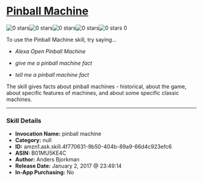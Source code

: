 # [Pinball Machine](http://alexa.amazon.com/#skills/amzn1.ask.skill.4f770631-9b50-404b-89a9-66d4c923efc6)
![0 stars](../../images/ic_star_border_black_18dp_1x.png)![0 stars](../../images/ic_star_border_black_18dp_1x.png)![0 stars](../../images/ic_star_border_black_18dp_1x.png)![0 stars](../../images/ic_star_border_black_18dp_1x.png)![0 stars](../../images/ic_star_border_black_18dp_1x.png) 0

To use the Pinball Machine skill, try saying...

* *Alexa Open Pinball Machine*

* *give me a pinball machine fact*

* *tell me a pinball machine fact*

The skill gives facts about pinball machines - historical, about the game, about specific features of machines, and about some specific classic machines.

***

### Skill Details

* **Invocation Name:** pinball machine
* **Category:** null
* **ID:** amzn1.ask.skill.4f770631-9b50-404b-89a9-66d4c923efc6
* **ASIN:** B01MU5KE4C
* **Author:** Anders Bjorkman
* **Release Date:** January 2, 2017 @ 23:49:14
* **In-App Purchasing:** No
